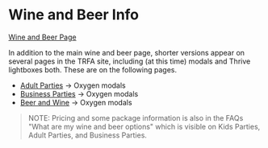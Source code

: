 # Wine and Beer Info
[Wine and Beer Page](https://therealfoodacademy.com/beer-and-wine/)  

In addition to the main wine and beer page, shorter versions appear on several pages in the TRFA site, including (at this time) modals and Thrive lightboxes both. These are on the following pages.  

  * [Adult Parties](https://therealfoodacademy.com/cooking-parties-in-miami/) -> Oxygen modals
  * [Business Parties](https://therealfoodacademy.com/cooking-parties-for-businesses/) -> Oxygen modals
  * [Beer and Wine](https://therealfoodacademy.com/beer-and-wine/) -> Oxygen modals

>NOTE: Pricing and some package information is also in the FAQs "What are my wine and beer options" which is visible on Kids Parties, Adult Parties, and Business Parties. 